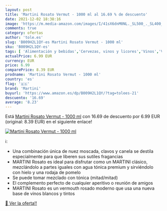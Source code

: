 ```yaml
---
layout: post
title: 'Martini Rosato Vermut - 1000 ml al 16.69 % de descuento'
date: 2021-12-02 18:38:16
image: 'https://m.media-amazon.com/images/I/41sX6dnM0NL._SL500_._SL400_.jpg'
comments: true
category: ofertas
author: 'tole.es'
slug: 'B009H2L1QY-es Martini Rosato Vermut - 1000 ml'
sku: 'B009H2L1QY-es'
tags: [ 'Alimentación y bebidas','Cervezas, vinos y licores','Vinos','Vinos fortificados y de postre','martini','vermut', ]
actualPrice: 6.99 EUR
currency: EUR
price: 6.99
comparePrice: 8.39 EUR
prodname: 'Martini Rosato Vermut - 1000 ml'
country: 'es'
flag: '🇪🇸'
brand: 'Martini'
buyurl: 'https://www.amazon.es/dp/B009H2L1QY/?tag=tolees-21'
descuento: '16.69'
average: '8.23'
---
```


Está [Martini Rosato Vermut - 1000 ml](https://www.amazon.es/dp/B009H2L1QY/?tag=tolees-21) con 16.69 de descuento por 6.99 EUR (original: 8.39 EUR) en el siguiente enlace!

[![Martini Rosato Vermut - 1000 ml](https://m.media-amazon.com/images/I/41sX6dnM0NL._SL500_._SL400_.jpg)](https://www.amazon.es/dp/B009H2L1QY/?tag=tolees-21)

ℹ️:

- Una combinación única de nuez moscada, clavos y canela se destila especialmente para que liberen sus sutiles fragancias
- MARTINI Rosato es ideal para disfrutar como un MARTINI clásico, mezclándolo a partes iguales con agua tónica premium y sirviéndolo con hielo y una rodaja de pomelo
- Se puede tomar mezclado con tónica (mitad/mitad)
- El complemento perfecto de cualquier aperitivo o reunión de amigos
- MARTINI Rosato es un vermouth rosado moderno que usa una nueva base de vinos blancos y tintos

[🛒 Ver la oferta!!](https://www.amazon.es/dp/B009H2L1QY/?tag=tolees-21)
